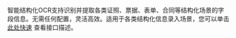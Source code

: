 

智能结构化OCR支持识别并提取各类证照、票据、表单、合同等结构化场景的字段信息。无需任何配置，灵活高效。适用于各类结构化信息录入场景，您可以单击 [此处快速](https://cloud.tencent.com/document/product/866/60877) 查看接口描述。
